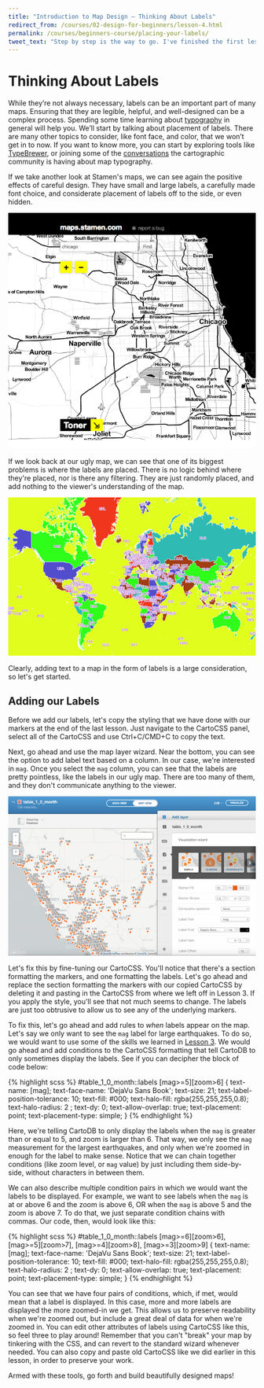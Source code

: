 ```yaml
---
title: "Introduction to Map Design — Thinking About Labels"
redirect_from: /courses/02-design-for-beginners/lesson-4.html
permalink: /courses/beginners-course/placing-your-labels/
tweet_text: "Step by step is the way to go. I've finished the first lesson of the map academy. Check it out"
---
```

# Thinking About Labels

While they’re not always necessary, labels can be an important part of many maps. Ensuring that they are legible, helpful, and well-designed can be a complex process. Spending some time learning about [typography](http://www.smashingmagazine.com/2010/05/06/50-helpful-typography-tools-and-resources/) in general will help you. We’ll start by talking about placement of labels. There are many other topics to consider, like font face, and color, that we won’t get in to now. If you want to know more, you can start by exploring tools like [TypeBrewer](http://www.typebrewer.org/), or joining some of the [conversations](http://www.cartotalk.com/index.php?showforum=15) the cartographic community is having about map typography.

If we take another look at Stamen's maps, we can see again the positive effects of careful design. They have small and large labels, a carefully made font choice, and considerate placement of labels off to the side, or even hidden.

![Stamen label placement.](/img/course2/lesson4/labelsize.png)

If we look back at our ugly map, we can see that one of its biggest problems is where the labels are placed. There is no logic behind where they're placed, nor is there any filtering. They are just randomly placed, and add nothing to the viewer's understanding of the map.

![Bad map.](/img/course2/lesson1/badmap.png)

Clearly, adding text to a map in the form of labels is a large consideration, so let's get started. 


## Adding our Labels

Before we add our labels, let's copy the styling that we have done with our markers at the end of the last lesson. Just navigate to the CartoCSS panel, select all of the CartoCSS and use Ctrl+C/CMD+C to copy the text. 

Next, go ahead and use the map layer wizard. Near the bottom, you can see the option to add label text based on a column. In our case, we're interested in `mag`. Once you select the `mag` column, you can see that the labels are pretty pointless, like the labels in our ugly map. There are too many of them, and they don't communicate anything to the viewer.

![Adding labels.](/img/course2/lesson4/addlabels.png)

Let's fix this by fine-tuning our CartoCSS. You'll notice that there's a section formatting the markers, and one formatting the labels. Let's go ahead and replace the section formatting the markers with our copied CartoCSS by deleting it and pasting in the CartoCSS from where we left off in Lesson 3. If you apply the style, you'll see that not much seems to change. The labels are just too obtrusive to allow us to see any of the underlying markers.

To fix this, let's go ahead and add rules to _when_ labels appear on the map. Let's say we only want to see the `mag` label for large earthquakes. To do so, we would want to use some of the skills we learned in [Lesson 3](). We would go ahead and add conditions to the CartoCSS formatting that tell CartoDB to only sometimes display the labels. See if you can decipher the block of code below:

{% highlight scss %}
#table_1_0_month::labels 
[mag>=5][zoom>6]
{
  text-name: [mag];
  text-face-name: 'DejaVu Sans Book';
  text-size: 21;
  text-label-position-tolerance: 10;
  text-fill: #000;
  text-halo-fill: rgba(255,255,255,0.8);
  text-halo-radius: 2	;
  text-dy: 0;
  text-allow-overlap: true;
  text-placement: point;
  text-placement-type: simple;
}
{% endhighlight %}

Here, we're telling CartoDB to only display the labels when the `mag` is greater than or equal to 5, and zoom is larger than 6. That way, we only see the `mag` measurement for the largest earthquakes, and only when we're zoomed in enough for the label to make sense. Notice that we can chain together conditions (like zoom level, or `mag` value) by just including them side-by-side, without characters in between them.

We can also describe multiple condition pairs in which we would want the labels to be displayed. For example, we want to see labels when the `mag` is at or above 6 and the zoom is above 6, OR when the `mag` is above 5 and the zoom is above 7. To do that, we just separate condition chains with commas. Our code, then, would look like this:

{% highlight scss %}
#table_1_0_month::labels 
[mag>=6][zoom>6],
[mag>=5][zoom>7],
[mag>=4][zoom>8],
[mag>=3][zoom>9]
{
  text-name: [mag];
  text-face-name: 'DejaVu Sans Book';
  text-size: 21;
  text-label-position-tolerance: 10;
  text-fill: #000;
  text-halo-fill: rgba(255,255,255,0.8);
  text-halo-radius: 2	;
  text-dy: 0;
  text-allow-overlap: true;
  text-placement: point;
  text-placement-type: simple;
}
{% endhighlight %}

You can see that we have four pairs of conditions, which, if met, would mean that a label is displayed. In this case, more and more labels are displayed the more zoomed-in we get. This allows us to preserve readability when we're zoomed out, but include a great deal of data for when we're zoomed in. You can edit other attributes of labels using CartoCSS like this, so feel three to play around! Remember that you can't "break" your map by tinkering with the CSS, and can revert to the standard wizard whenever needed. You can also copy and paste old CartoCSS like we did earlier in this lesson, in order to preserve your work. 

Armed with these tools, go forth and build beautifully designed maps!
